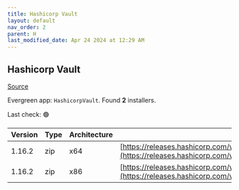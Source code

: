 ```yaml
---
title: Hashicorp Vault
layout: default
nav_order: 2
parent: H
last_modified_date: Apr 24 2024 at 12:29 AM
---
```


## Hashicorp Vault

[Source](https://www.vaultproject.io/)

Evergreen app: `HashicorpVault`. Found **2** installers.

Last check: 🟢

| Version | Type | Architecture | URI                                                                                                                                                      |
| ------- | ---- | ------------ | -------------------------------------------------------------------------------------------------------------------------------------------------------- |
| 1.16.2  | zip  | x64          | [https://releases.hashicorp.com/vault/1.16.2/vault_1.16.2_windows_amd64.zip](https://releases.hashicorp.com/vault/1.16.2/vault_1.16.2_windows_amd64.zip) |
| 1.16.2  | zip  | x86          | [https://releases.hashicorp.com/vault/1.16.2/vault_1.16.2_windows_386.zip](https://releases.hashicorp.com/vault/1.16.2/vault_1.16.2_windows_386.zip)     |
